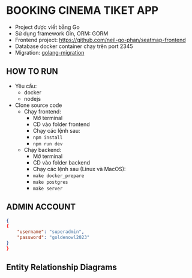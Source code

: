 # BOOKING CINEMA TIKET APP

- Project được viết bằng Go
- Sử dụng framework Gin, ORM: GORM
- Frontend project: https://github.com/neil-go-phan/seatmap-frontend
- Database docker container chạy trên port 2345
- Migration: [golang-migration](https://github.com/golang-migrate/migrate)

## HOW TO RUN
- Yêu cầu:
  - docker
  - nodejs
- Clone source code
  - Chạy frontend:
    - Mở terminal
    - CD vào folder frontend
    - Chạy các lệnh sau:
    - `npm install`
    - `npm run dev`
  - Chạy backend:
    - Mở terminal
    - CD vào folder backend
    - Chạy các lệnh sau (Linux và MacOS):
    - `make docker_prepare`
    - `make postgres`
    - `make server`


## ADMIN ACCOUNT
````json
{
{
    "username": "superadmin",
    "password": "goldenowl2023"
}
}

````

## Entity Relationship Diagrams